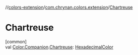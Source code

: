 //[colors-extension](../../index.md)/[com.chrynan.colors.extension](index.md)/[Chartreuse](-chartreuse.md)

# Chartreuse

[common]\
val [Color.Companion](../../../colors-core/colors-core/com.chrynan.colors/-color/-companion/index.md).[Chartreuse](-chartreuse.md): [HexadecimalColor](../../../colors-core/colors-core/com.chrynan.colors/-hexadecimal-color/index.md)
